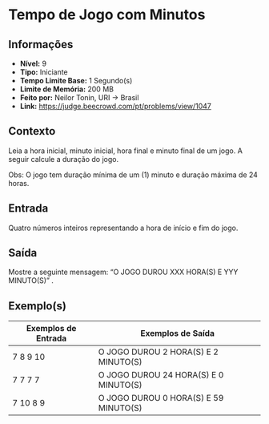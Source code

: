 # Tempo de Jogo com Minutos

## Informações

- **Nível:** 9
- **Tipo:** Iniciante
- **Tempo Limite Base:** 1 Segundo(s)
- **Limite de Memória:** 200 MB
- **Feito por:** Neilor Tonin, URI -> Brasil
- **Link:** https://judge.beecrowd.com/pt/problems/view/1047

## Contexto

Leia a hora inicial, minuto inicial, hora final e minuto final de um jogo. A seguir calcule a duração do jogo.

Obs: O jogo tem duração mínima de um (1) minuto e duração máxima de 24 horas.

## Entrada

Quatro números inteiros representando a hora de início e fim do jogo.

## Saída

Mostre a seguinte mensagem: “O JOGO DUROU XXX HORA(S) E YYY MINUTO(S)” .

## Exemplo(s)

| Exemplos de Entrada | Exemplos de Saída                     |
| ------------------- | ------------------------------------- |
| 7 8 9 10            | O JOGO DUROU 2 HORA(S) E 2 MINUTO(S)  |
| 7 7 7 7             | O JOGO DUROU 24 HORA(S) E 0 MINUTO(S) |
| 7 10 8 9            | O JOGO DUROU 0 HORA(S) E 59 MINUTO(S) |
